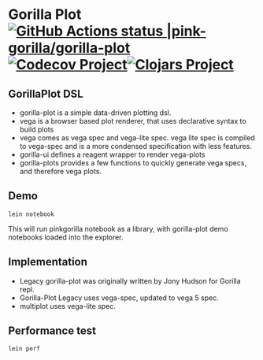 # Gorilla Plot [![GitHub Actions status |pink-gorilla/gorilla-plot](https://github.com/pink-gorilla/gorilla-plot/workflows/CI/badge.svg)](https://github.com/pink-gorilla/gorilla-plot/actions?workflow=CI)[![Codecov Project](https://codecov.io/gh/pink-gorilla/gorilla-plot/branch/master/graph/badge.svg)](https://codecov.io/gh/pink-gorilla/gorilla-plot)[![Clojars Project](https://img.shields.io/clojars/v/org.pinkgorilla/gorilla-plot.svg)](https://clojars.org/org.pinkgorilla/gorilla-plot)

## GorillaPlot DSL
- gorilla-plot is a simple data-driven plotting dsl.
- vega is a browser based plot renderer, that uses declarative syntax to build plots
- vega comes as vega spec and vega-lite spec. vega lite spec is compiled to vega-spec 
and is a more condensed specification with less features.
- gorilla-ui defines a reagent wrapper to render vega-plots
- gorilla-plots provides a few functions to quickly generate vega specs, and
  therefore vega plots.

## Demo

```
lein notebook
```

This will run pinkgorilla notebook as a library, with gorilla-plot demo notebooks 
loaded into the explorer.


## Implementation
- Legacy gorilla-plot was originally written by Jony Hudson for Gorilla repl.
- Gorilla-Plot Legacy uses vega-spec, updated to vega 5 spec.
- multiplot uses vega-lite spec.

## Performance test

```
lein perf
```

